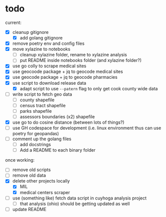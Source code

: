 # todo

current:

- [x] cleanup gitignore
  - [x] add golang gitignore
- [x] remove poetry env and config files
- [x] move xylazine to notebooks
  - [ ] cleanup xylazine folder, rename to xylazine analysis
  - [ ] put README inside notebooks folder (and xylazine folder?)
- [x] use go colly to scrape medical sites
- [x] use geocoode package + jq to geocode medical sites
- [x] use geocode package + jq to geocode pharmacies
- [x] use script to download release data
  - [x] adapt script to use `--patern` flag to only get cook county wide data
- [ ] write script to fetch geo data 
  - [ ] county shapefile
  - [ ] census tract shapefile
  - [ ] parks shapefile
  - [ ] assessors boundaries (x2) shapefile
- [x] use go to do cosine distance (between lots of things?)
- [ ] use GH codespace for development (i.e. linux environment thus can use poetry for geopandas)
- [ ] comment up the golang files
  - [ ] add docstrings
  - [ ] Add a README to each binary folder

once working:

- [ ] remove old scripts
- [ ] remove old data
- [x] delete other projects locally
  - [x] MIL
  - [x] medical centers scraper
- [ ] use (something like) fetch data script in cuyhoga analysis project
  - [ ] that analysis (ohio) should be getting updated as well
- [ ] update README